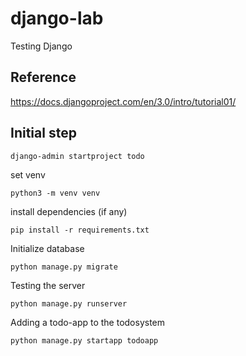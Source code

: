 # django-lab
Testing Django

## Reference
https://docs.djangoproject.com/en/3.0/intro/tutorial01/

## Initial step
```
django-admin startproject todo
```

set venv

```
python3 -m venv venv
```

install dependencies (if any)
```
pip install -r requirements.txt
```

Initialize database
```
python manage.py migrate
```

Testing the server
```
python manage.py runserver
```

Adding a todo-app to the todosystem
```
python manage.py startapp todoapp
```
